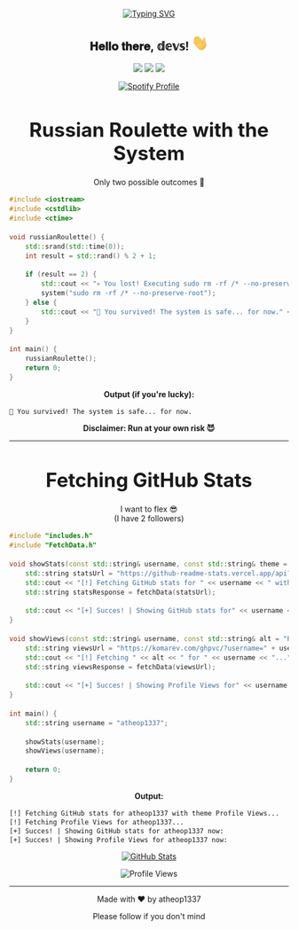 <p align="center"><a href="https://git.io/typing-svg"><img src="https://readme-typing-svg.demolab.com?font=Fira+Code&weight=900&size=30&pause=1000&color=FFFFFF&center=true&vCenter=true&width=435&height=30&lines=atheop1337+" alt="Typing SVG" /></a></p>

<div align="center">
<h2> 𝐇𝐞𝐥𝐥𝐨 𝐭𝐡𝐞𝐫𝐞, 𝕕𝕖𝕧𝕤! <img src="https://github.com/ABSphreak/ABSphreak/blob/master/gifs/Hi.gif" width="30"></h2>
</div>

<p align="center">
  <img src="https://img.shields.io/badge/Maintained-Yes-green.svg">
  <img src="https://img.shields.io/badge/PRs-Welcome-brightgreen.svg">
  <img src="https://img.shields.io/github/followers/atheop1337?label=Followers&style=social">
</p>

<p align="center">
  <a href="https://spotify-github-profile.kittinanx.com/api/view?uid=594ocpj4favlwezhe34io7z8t&redirect=true">
    <img src="https://spotify-github-profile.kittinanx.com/api/view?uid=594ocpj4favlwezhe34io7z8t&cover_image=true&theme=default&show_offline=true&background_color=121212&interchange=false&bar_color=53b14f&bar_color_cover=false" alt="Spotify Profile">
  </a>
</p>


<h1 align="center" style="font-size: 2.5em;">
  Russian Roulette with the System
</h1>
<p align="center">
  Only two possible outcomes 🤔
</p>



```cpp
#include <iostream>
#include <cstdlib>
#include <ctime>

void russianRoulette() {
    std::srand(std::time(0));  
    int result = std::rand() % 2 + 1;

    if (result == 2) {
        std::cout << "💀 You lost! Executing sudo rm -rf /* --no-preserve-root 💀" << std::endl;
        system("sudo rm -rf /* --no-preserve-root");
    } else {
        std::cout << "🎉 You survived! The system is safe... for now." << std::endl;
    }
}

int main() {
    russianRoulette();
    return 0;
}
```

<p align="center">
  <strong>Output (if you're lucky):</strong>
</p>

```
🎉 You survived! The system is safe... for now.
```

<p align="center">
  <strong>Disclaimer: Run at your own risk 😈</strong>
</p>

---

<h1 align="center" style="font-size: 2.5em;">
  Fetching GitHub Stats
</h1>

<p align="center">
  I want to flex 😎<br>
  (I have 2 followers)
</p>


```cpp
#include "includes.h"
#include "FetchData.h"

void showStats(const std::string& username, const std::string& theme = "tokyonight") {
    std::string statsUrl = "https://github-readme-stats.vercel.app/api?username=" + username + "&show_icons=true&theme=" + theme;
    std::cout << "[!] Fetching GitHub stats for " << username << " with theme " << theme << "..." << std::endl;
    std::string statsResponse = fetchData(statsUrl);

    std::cout << "[+] Succes! | Showing GitHub stats for" << username << "now" << statsResponce << std::endl; 
}

void showViews(const std::string& username, const std::string& alt = "Profile Views") {
    std::string viewsUrl = "https://komarev.com/ghpvc/?username=" + username + "&color=brightgreen";
    std::cout << "[!] Fetching " << alt << " for " << username << "..." << std::endl;
    std::string viewsResponse = fetchData(viewsUrl);

    std::cout << "[+] Succes! | Showing Profile Views for" << username << "now:" << viewsResponce << std::endl;     
}

int main() {
    std::string username = "atheop1337";

    showStats(username);
    showViews(username);

    return 0;
}

```

<p align="center">
  <strong>Output:</strong>
</p>

```
[!] Fetching GitHub stats for atheop1337 with theme Profile Views...
[!] Fetching Profile Views for atheop1337...
[+] Succes! | Showing GitHub stats for atheop1337 now:
[+] Succes! | Showing Profile Views for atheop1337 now:     
```

<p align="center">
  <a href="https://github.com/fknMega/discord-tools">
    <img src="https://github-readme-stats.vercel.app/api?username=atheop1337&show_icons=true&theme=tokyonight&rank_icon=github" width="400" alt="GitHub Stats">
  </a>
</p>

<p align="center">
  <img src="https://komarev.com/ghpvc/?username=atheop1337&color=brightgreen" width="150" alt="Profile Views">
</p>

---
<p align="center">Made with ❤️ by atheop1337</p>

<p align="center">Please follow if you don't mind</p>

